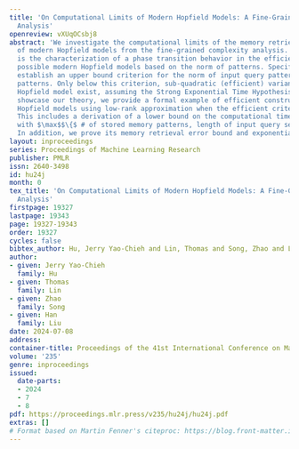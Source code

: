 ```yaml
---
title: 'On Computational Limits of Modern Hopfield Models: A Fine-Grained Complexity
  Analysis'
openreview: vXUqOCsbj8
abstract: 'We investigate the computational limits of the memory retrieval dynamics
  of modern Hopfield models from the fine-grained complexity analysis. Our key contribution
  is the characterization of a phase transition behavior in the efficiency of all
  possible modern Hopfield models based on the norm of patterns. Specifically, we
  establish an upper bound criterion for the norm of input query patterns and memory
  patterns. Only below this criterion, sub-quadratic (efficient) variants of the modern
  Hopfield model exist, assuming the Strong Exponential Time Hypothesis (SETH). To
  showcase our theory, we provide a formal example of efficient constructions of modern
  Hopfield models using low-rank approximation when the efficient criterion holds.
  This includes a derivation of a lower bound on the computational time, scaling linearly
  with $\max$$\{$ # of stored memory patterns, length of input query sequence$\}$.
  In addition, we prove its memory retrieval error bound and exponential memory capacity.'
layout: inproceedings
series: Proceedings of Machine Learning Research
publisher: PMLR
issn: 2640-3498
id: hu24j
month: 0
tex_title: 'On Computational Limits of Modern Hopfield Models: A Fine-Grained Complexity
  Analysis'
firstpage: 19327
lastpage: 19343
page: 19327-19343
order: 19327
cycles: false
bibtex_author: Hu, Jerry Yao-Chieh and Lin, Thomas and Song, Zhao and Liu, Han
author:
- given: Jerry Yao-Chieh
  family: Hu
- given: Thomas
  family: Lin
- given: Zhao
  family: Song
- given: Han
  family: Liu
date: 2024-07-08
address:
container-title: Proceedings of the 41st International Conference on Machine Learning
volume: '235'
genre: inproceedings
issued:
  date-parts:
  - 2024
  - 7
  - 8
pdf: https://proceedings.mlr.press/v235/hu24j/hu24j.pdf
extras: []
# Format based on Martin Fenner's citeproc: https://blog.front-matter.io/posts/citeproc-yaml-for-bibliographies/
---
```

